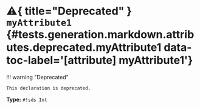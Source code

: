 [//]: # (DO NOT EDIT THIS FILE DIRECTLY. Instead, edit the corresponding stub file and execute `npm run docs:api`.)

# :warning:{ title="Deprecated" } <code class="doc-symbol doc-symbol-attribute"></code> `myAttribute1` {#tests.generation.markdown.attributes.deprecated.myAttribute1 data-toc-label='[attribute] myAttribute1'}

!!! warning "Deprecated"

    This declaration is deprecated.

**Type:** `#!sds Int`
